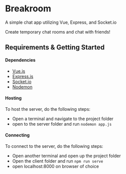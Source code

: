 # Breakroom

A simple chat app utilizing Vue, Express, and Socket.io

Create temporary chat rooms and chat with friends!

## Requirements & Getting Started


#### Dependencies
- [Vue.js](https://vuejs.org)
- [Express.js](https://expressjs.com)
- [Socket.io](https://socket.io)
- [Nodemon](https://nodemon.io)
  
#### Hosting
To host the server, do the following steps:
- Open a terminal and navigate to the project folder
- open to the server folder and run `nodemon app.js`
  
#### Connecting
To connect to the server, do the following steps:
- Open another terminal and open up the project folder
- Open the client folder and run `npm run serve` 
- open localhost:8000 on browser of choice
